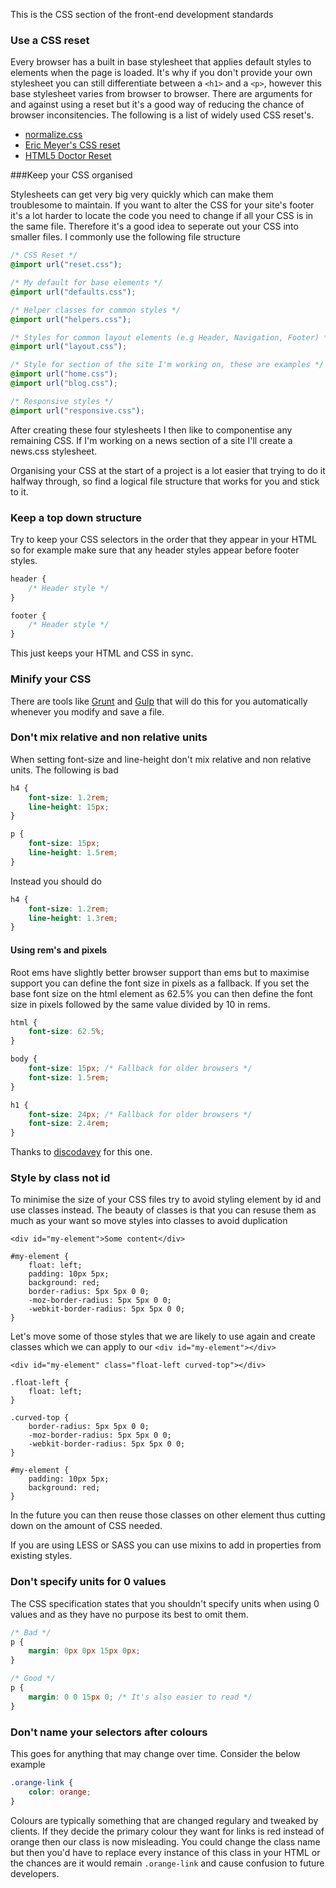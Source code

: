 This is the CSS section of the front-end development standards

### Use a CSS reset

Every browser has a built in base stylesheet that applies default styles to elements when the page is loaded.  It's why if you don't provide your own stylesheet you can still differentiate between a `<h1>` and a `<p>`, however this base stylesheet varies from browser to browser.  There are arguments for and against using a reset but it's a good way of reducing the chance of browser inconsitencies.  The following is a list of widely used CSS reset's.  

- [normalize.css](https://necolas.github.io/normalize.css/)
- [Eric Meyer's CSS reset](http://meyerweb.com/eric/tools/css/reset/)
- [HTML5 Doctor Reset](http://html5doctor.com/html-5-reset-stylesheet/)

###Keep your CSS organised

Stylesheets can get very big very quickly which can make them troublesome to maintain.  If you want to alter the CSS for your site's footer it's a lot harder to locate the code you need to change if all your CSS is in the same file.  Therefore it's a good idea to seperate out your CSS into smaller files.  I commonly use the following file structure

````css
/* CSS Reset */
@import url("reset.css");

/* My default for base elements */
@import url("defaults.css");

/* Helper classes for common styles */
@import url("helpers.css");

/* Styles for common layout elements (e.g Header, Navigation, Footer) */
@import url("layout.css");

/* Style for section of the site I'm working on, these are examples */
@import url("home.css");
@import url("blog.css");

/* Responsive styles */
@import url("responsive.css");
````

After creating these four stylesheets I then like to componentise any remaining CSS.  If I'm working on a news section of a site I'll create a news.css stylesheet.  

Organising your CSS at the start of a project is a lot easier that trying to do it halfway through, so find a logical file structure that works for you and stick to it.  

### Keep a top down structure

Try to keep your CSS selectors in the order that they appear in your HTML so for example make sure that any header styles appear before footer styles.  

````css
header {
	/* Header style */
}

footer {
	/* Header style */
}
````

This just keeps your HTML and CSS in sync.  

### Minify your CSS
There are tools like [Grunt](http://gruntjs.com/) and [Gulp](http://gulpjs.com/) that will do this for you automatically whenever you modify and save a file.  

### Don't mix relative and non relative units

When setting font-size and line-height don't mix relative and non relative units.  The following is bad

````css
h4 {
	font-size: 1.2rem;
	line-height: 15px;
}

p {
	font-size: 15px;
	line-height: 1.5rem;
}
````

Instead you should do

````css
h4 {
	font-size: 1.2rem;
	line-height: 1.3rem;
}
````

#### Using rem's and pixels

Root ems have slightly better browser support than ems but to maximise support you can define the font size in pixels as a fallback.  If you set the base font size on the html element as 62.5% you can then define the font size in pixels followed by the same value divided by 10 in rems.  

````css
html {
	font-size: 62.5%;
}

body {
	font-size: 15px; /* Fallback for older browsers */
	font-size: 1.5rem;
}

h1 {
	font-size: 24px; /* Fallback for older browsers */
	font-size: 2.4rem;
}
````

Thanks to [discodavey](https://github.com/discodavey) for this one.  

### Style by class not id

To minimise the size of your CSS files try to avoid styling element by id and use classes instead.  The beauty of classes is that you can resuse them as much as your want so move styles into classes to avoid duplication

	<div id="my-element">Some content</div>

	#my-element {
		float: left;
		padding: 10px 5px;
		background: red;
		border-radius: 5px 5px 0 0;
		-moz-border-radius: 5px 5px 0 0;
		-webkit-border-radius: 5px 5px 0 0;
	}

Let's move some of those styles that we are likely to use again and create classes which we can apply to our `<div id="my-element"></div>`

	<div id="my-element" class="float-left curved-top"></div>	

	.float-left {
		float: left;
	}

	.curved-top {
		border-radius: 5px 5px 0 0;
		-moz-border-radius: 5px 5px 0 0;
		-webkit-border-radius: 5px 5px 0 0;
	}

	#my-element {
		padding: 10px 5px;
		background: red;
	}

In the future you can then reuse those classes on other element thus cutting down on the amount of CSS needed.  

If you are using LESS or SASS you can use mixins to add in properties from existing styles.  

### Don't specify units for 0 values

The CSS specification states that you shouldn't specify units when using 0 values and as they have no purpose its best to omit them.  

````css
/* Bad */
p {
	margin: 0px 0px 15px 0px;
}

/* Good */
p {
	margin: 0 0 15px 0; /* It's also easier to read */
}
````

### Don't name your selectors after colours

This goes for anything that may change over time.  Consider the below example

````css
.orange-link {
	color: orange;
}
````

Colours are typically something that are changed regulary and tweaked by clients.  If they decide the primary colour they want for links is red instead of orange then our class is now misleading.  You could change the class name but then you'd have to replace every instance of this class in your HTML or the chances are it would remain  `.orange-link` and cause confusion to future developers.